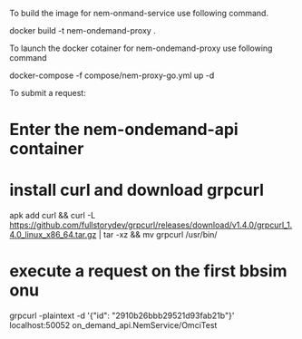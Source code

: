 
To build the image for nem-onmand-service use following command.

docker build -t nem-ondemand-proxy .


To launch the docker cotainer for nem-ondemand-proxy use following command

docker-compose -f compose/nem-proxy-go.yml up -d


To submit a request:

# Enter the nem-ondemand-api container

# install curl and download grpcurl
apk add curl && curl -L https://github.com/fullstorydev/grpcurl/releases/download/v1.4.0/grpcurl_1.4.0_linux_x86_64.tar.gz | tar -xz && mv grpcurl /usr/bin/

# execute a request on the first bbsim onu
grpcurl -plaintext -d '{"id": "2910b26bbb29521d93fab21b"}' localhost:50052 on_demand_api.NemService/OmciTest
